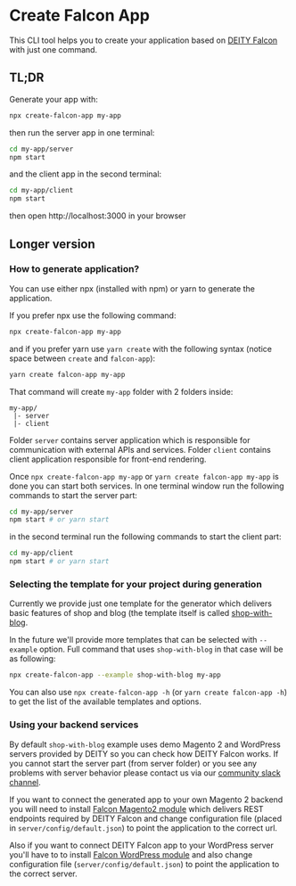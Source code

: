 # Create Falcon App

This CLI tool helps you to create your application based on [DEITY Falcon](https://github.com/deity-io/falcon) with just one command.

## TL;DR

Generate your app with:
```bash
npx create-falcon-app my-app
```

then run the server app in one terminal:
```bash
cd my-app/server
npm start
```
and the client app in the second terminal:
```bash
cd my-app/client
npm start
```
then open http://localhost:3000 in your browser

## Longer version

### How to generate application?

You can use either npx (installed with npm) or yarn to generate the application. 

If you prefer npx use the following command:
```bash
npx create-falcon-app my-app
```

and if you prefer yarn use `yarn create` with the following syntax (notice space between `create` and `falcon-app`):
```bash
yarn create falcon-app my-app
```

That command will create `my-app` folder with 2 folders inside: 
```
my-app/
 |- server
 |- client
```

Folder `server` contains server application which is responsible for communication with external APIs and services.
Folder `client` contains client application responsible for front-end rendering.

Once `npx create-falcon-app my-app` or `yarn create falcon-app my-app` is done you can start both services. In one terminal window run the following commands to start the server part:
```bash
cd my-app/server
npm start # or yarn start
```
in the second terminal run the following commands to start the client part:
```bash
cd my-app/client
npm start # or yarn start
```

### Selecting the template for your project during generation

Currently we provide just one template for the generator which delivers basic features of shop and blog (the template itself is called [shop-with-blog](https://github.com/deity-io/falcon/tree/master/examples/shop-with-blog).

In the future we'll provide more templates that can be selected with `--example` option. Full command that uses `shop-with-blog`  in that case will be as following:
```bash
npx create-falcon-app --example shop-with-blog my-app
```

You can also use `npx create-falcon-app -h` (or `yarn create falcon-app -h`) to get the list of the available templates and options.

### Using your backend services

By default `shop-with-blog` example uses demo Magento 2 and WordPress servers provided by DEITY so you can check how DEITY Falcon works. If you cannot start the server part (from server folder) or you see any problems with server behavior please contact us via our [community slack channel](http://slack.deity.io). 

If you want to connect the generated app to your own Magento 2 backend you will need to install [Falcon Magento2 module](https://github.com/deity-io/falcon-magento2-module) which delivers REST endpoints required by DEITY Falcon and change configuration file (placed in `server/config/default.json`) to point the application to the correct url.

Also if you want to connect DEITY Falcon app to your WordPress server you'll have to to install [Falcon WordPress module](https://github.com/deity-io/falcon-wordpress-module) and also change configuration file (`server/config/default.json`) to point the application to the correct server.
